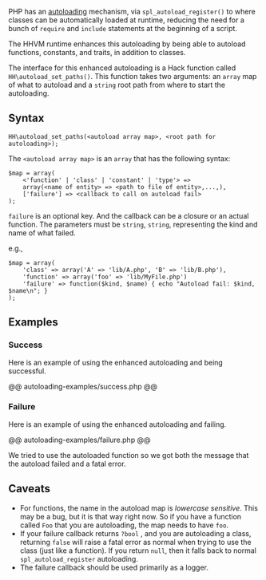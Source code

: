 PHP has an [autoloading](http://php.net/manual/en/language.oop5.autoload.php) mechanism, via `spl_autoload_register()` to where classes can be automatically loaded at runtime, reducing the need for a bunch of `require` and `include` statements at the beginning of a script.

The HHVM runtime enhances this autoloading by being able to autoload functions, constants, and traits, in addition to classes.

The interface for this enhanced autoloading is a Hack function called `HH\autoload_set_paths()`. This function takes two arguments: an `array` map of what to autoload and a `string` root path from where to start the autoloading.

## Syntax

```
HH\autoload_set_paths(<autoload array map>, <root path for autoloading>);
```

The `<autoload array map>` is an `array` that has the following syntax:

```
$map = array(
    <'function' | 'class' | 'constant' | 'type'> => 
    array(<name of entity> => <path to file of entity>,...,),
    ['failure'] => <callback to call on autoload fail>
);
```

`failure` is an optional key. And the callback can be a closure or an actual function. The parameters must be `string`, `string`, representing the kind and name of what failed.

e.g.,

```
$map = array(
    'class' => array('A' => 'lib/A.php', 'B' => 'lib/B.php'),
    'function' => array('foo' => 'lib/MyFile.php')
    'failure' => function($kind, $name) { echo "Autoload fail: $kind, $name\n"; }
);
```

## Examples

### Success

Here is an example of using the enhanced autoloading and being successful.

@@ autoloading-examples/success.php @@

### Failure

Here is an example of using the enhanced autoloading and failing.

@@ autoloading-examples/failure.php @@

We tried to use the autoloaded function so we got both the message that the autoload failed and a fatal error.

## Caveats

* For functions, the name in the autoload map is *lowercase sensitive*. This may be a bug, but it is that way right now. So if you have a function called `Foo` that you are autoloading, the map needs to have `foo`.
* If your failure callback returns `?bool` , and you are autoloading a class, returning `false` will raise a fatal error as normal when trying to use the class (just like a function). If you return `null`, then it falls back to normal `spl_autoload_register` autoloading.
* The failure callback should be used primarily as a logger.
